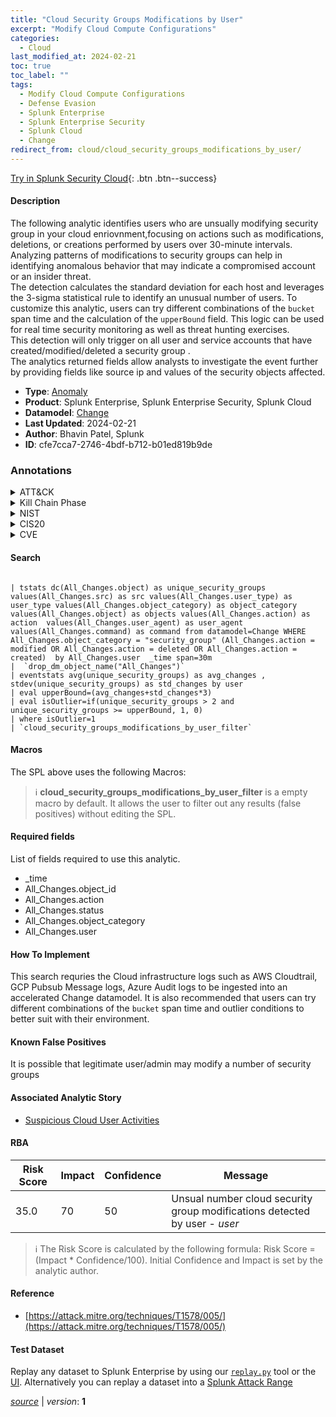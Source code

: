 ```yaml
---
title: "Cloud Security Groups Modifications by User"
excerpt: "Modify Cloud Compute Configurations"
categories:
  - Cloud
last_modified_at: 2024-02-21
toc: true
toc_label: ""
tags:
  - Modify Cloud Compute Configurations
  - Defense Evasion
  - Splunk Enterprise
  - Splunk Enterprise Security
  - Splunk Cloud
  - Change
redirect_from: cloud/cloud_security_groups_modifications_by_user/
---
```




[Try in Splunk Security Cloud](https://www.splunk.com/en_us/cyber-security.html){: .btn .btn--success}

#### Description

The following analytic identifies users who are unsually modifying security group in your cloud enriovnment,focusing on actions such as modifications, deletions, or creations performed by users over 30-minute intervals. Analyzing patterns of modifications to security groups can help in identifying anomalous behavior that may indicate a compromised account or an insider threat.\
The detection calculates the standard deviation for each host and leverages the 3-sigma statistical rule to identify an unusual number of users. To customize this analytic, users can try different combinations of the `bucket` span time and the calculation of the `upperBound` field. This logic can be used for real time security monitoring as well as threat hunting exercises.\
This detection will only trigger on all user and service accounts that have created/modified/deleted a security group .\
The analytics returned fields allow analysts to investigate the event further by providing fields like source ip and values of the security objects affected.

- **Type**: [Anomaly](https://github.com/splunk/security_content/wiki/Detection-Analytic-Types)
- **Product**: Splunk Enterprise, Splunk Enterprise Security, Splunk Cloud
- **Datamodel**: [Change](https://docs.splunk.com/Documentation/CIM/latest/User/Change)
- **Last Updated**: 2024-02-21
- **Author**: Bhavin Patel, Splunk
- **ID**: cfe7cca7-2746-4bdf-b712-b01ed819b9de

### Annotations
<details>
  <summary>ATT&CK</summary>

<div markdown="1">

#### [ATT&CK](https://attack.mitre.org/)

| ID          | Technique   | Tactic         |
| ----------- | ----------- |--------------- |
| [T1578.005](https://attack.mitre.org/techniques/T1578/005/) | Modify Cloud Compute Configurations | Defense Evasion |

</div>
</details>


<details>
  <summary>Kill Chain Phase</summary>

<div markdown="1">

* Exploitation


</div>
</details>


<details>
  <summary>NIST</summary>

<div markdown="1">

* DE.AE



</div>
</details>

<details>
  <summary>CIS20</summary>

<div markdown="1">

* CIS 10



</div>
</details>

<details>
  <summary>CVE</summary>

<div markdown="1">


</div>
</details>


#### Search

```

| tstats dc(All_Changes.object) as unique_security_groups values(All_Changes.src) as src values(All_Changes.user_type) as user_type values(All_Changes.object_category) as object_category values(All_Changes.object) as objects values(All_Changes.action) as action  values(All_Changes.user_agent) as user_agent values(All_Changes.command) as command from datamodel=Change WHERE All_Changes.object_category = "security_group" (All_Changes.action = modified OR All_Changes.action = deleted OR All_Changes.action = created)  by All_Changes.user  _time span=30m 
|  `drop_dm_object_name("All_Changes")` 
| eventstats avg(unique_security_groups) as avg_changes , stdev(unique_security_groups) as std_changes by user 
| eval upperBound=(avg_changes+std_changes*3) 
| eval isOutlier=if(unique_security_groups > 2 and unique_security_groups >= upperBound, 1, 0) 
| where isOutlier=1
| `cloud_security_groups_modifications_by_user_filter`
```

#### Macros
The SPL above uses the following Macros:

> :information_source:
> **cloud_security_groups_modifications_by_user_filter** is a empty macro by default. It allows the user to filter out any results (false positives) without editing the SPL.



#### Required fields
List of fields required to use this analytic.
* _time
* All_Changes.object_id
* All_Changes.action
* All_Changes.status
* All_Changes.object_category
* All_Changes.user



#### How To Implement
This search requries the Cloud infrastructure logs such as AWS Cloudtrail, GCP Pubsub Message logs, Azure Audit logs to be ingested into an accelerated Change datamodel. It is also recommended that users can try different combinations of the `bucket` span time and outlier conditions to better suit with their environment.
#### Known False Positives
It is possible that legitimate user/admin may modify a number of security groups

#### Associated Analytic Story
* [Suspicious Cloud User Activities](/stories/suspicious_cloud_user_activities)




#### RBA

| Risk Score  | Impact      | Confidence   | Message      |
| ----------- | ----------- |--------------|--------------|
| 35.0 | 70 | 50 | Unsual number cloud security group modifications detected by user - $user$ |


> :information_source:
> The Risk Score is calculated by the following formula: Risk Score = (Impact * Confidence/100). Initial Confidence and Impact is set by the analytic author.


#### Reference

* [https://attack.mitre.org/techniques/T1578/005/](https://attack.mitre.org/techniques/T1578/005/)



#### Test Dataset
Replay any dataset to Splunk Enterprise by using our [`replay.py`](https://github.com/splunk/attack_data#using-replaypy) tool or the [UI](https://github.com/splunk/attack_data#using-ui).
Alternatively you can replay a dataset into a [Splunk Attack Range](https://github.com/splunk/attack_range#replay-dumps-into-attack-range-splunk-server)




[*source*](https://github.com/splunk/security_content/tree/develop/detections/cloud/cloud_security_groups_modifications_by_user.yml) \| *version*: **1**